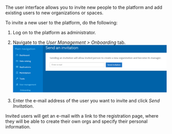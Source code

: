 The user interface allows you to invite new people to the platform and add existing users to new organizations or spaces.

To invite a new user to the platform, do the following:

1. Log on to the platform as administrator.

9. Navigate to the <i>User Management > Onboarding</i> tab. 
![](wikiImages/platform-onboarding.png)

9. Enter the e-mail address of the user you want to invite and click _Send Invitation_.

Invited users will get an e-mail with a link to the registration page, where they will be able to create their own orgs and specify their personal information.
